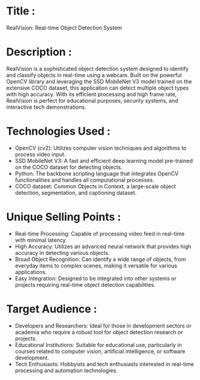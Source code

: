 # Title :

RealVision: Real-time Object Detection System

# Description :

RealVision is a sophisticated object detection system designed to identify and classify objects in real-time using a webcam. Built on the powerful OpenCV library and leveraging the SSD MobileNet V3 model trained on the extensive COCO dataset, this application can detect multiple object types with high accuracy. With its efficient processing and high frame rate, RealVision is perfect for educational purposes, security systems, and interactive tech demonstrations.

# Technologies Used :

- OpenCV (cv2): Utilizes computer vision techniques and algorithms to process video input.
- SSD MobileNet V3: A fast and efficient deep learning model pre-trained on the COCO dataset for detecting objects.
- Python: The backbone scripting language that integrates OpenCV functionalities and handles all computational processes.
- COCO dataset: Common Objects in Context, a large-scale object detection, segmentation, and captioning dataset.

# Unique Selling Points :

- Real-time Processing: Capable of processing video feed in real-time with minimal latency.
- High Accuracy: Utilizes an advanced neural network that provides high accuracy in detecting various objects.
- Broad Object Recognition: Can identify a wide range of objects, from everyday items to complex scenes, making it versatile for various applications.
- Easy Integration: Designed to be integrated into other systems or projects requiring real-time object detection capabilities.
  
# Target Audience :

- Developers and Researchers: Ideal for those in development sectors or academia who require a robust tool for object detection research or projects.
- Educational Institutions: Suitable for educational use, particularly in courses related to computer vision, artificial intelligence, or software development.
- Tech Enthusiasts: Hobbyists and tech enthusiasts interested in real-time processing and automation technologies.
